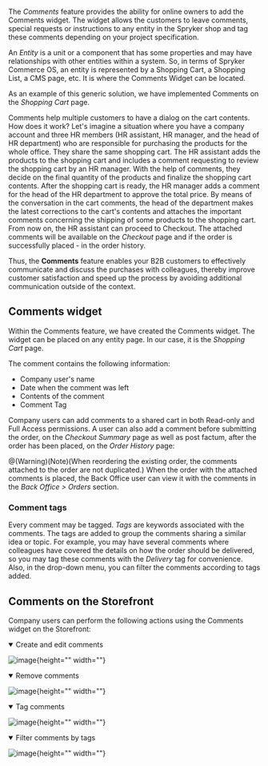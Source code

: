 The *Comments* feature provides the ability for online owners to add the Comments widget. The widget allows the customers to leave comments, special requests or instructions to any entity in the Spryker shop and tag these comments depending on your project specification. 

An *Entity* is a unit or a component that has some properties and may have relationships with other entities within a system. So, in terms of Spryker Commerce OS, an entity is represented by a Shopping Cart, a Shopping List, a CMS page, etc. It is where the Comments Widget can be located.

As an example of this generic solution, we have implemented Comments on the *Shopping Cart* page.

Comments help multiple customers to have a dialog on the cart contents. How does it work? Let's imagine a situation where you have a company account and three HR members (HR assistant, HR manager, and the head of HR department) who are responsible for purchasing the products for the whole office. They share the same shopping cart. The HR assistant adds the products to the shopping cart and includes a comment requesting to review the shopping cart by an HR manager. With the help of comments, they decide on the final quantity of the products and finalize the shopping cart contents. After the shopping cart is ready, the HR manager adds a comment for the head of the HR department to approve the total price. By means of the conversation in the cart comments, the head of the department makes the latest corrections to the cart's contents and attaches the important comments concerning the shipping of some products to the shopping cart. From now on, the HR assistant can proceed to Checkout. The attached comments will be available on the *Checkout* page and if the order is successfully placed - in the order history.

Thus, the **Comments** feature enables your B2B customers to effectively communicate and discuss the purchases with colleagues, thereby improve customer satisfaction and speed up the process by avoiding additional communication outside of the context.


## Comments widget
Within the Comments feature, we have created the Comments widget. The widget can be placed on any entity page. In our case, it is the *Shopping Cart* page. 
 
The comment contains the following information:

* Company user's name
* Date when the comment was left
* Contents of the comment
* Comment Tag

Company users can add comments to a shared cart in both Read-only and Full Access permissions. A user can also add a comment before submitting the order, on the *Checkout Summary* page as well as post factum, after the order has been placed, on the *Order History* page:

@(Warning)(Note)(When reordering the existing order, the comments attached to the order are not duplicated.)
When the order with the attached comments is placed, the Back Office user can view it with the comments in the *Back Office > Orders* section. 

### Comment tags
Every comment may be tagged.
*Tags* are keywords associated with the comments. The tags are added to group the comments sharing a similar idea or topic. For example, you may have several comments where colleagues have covered the details on how the order should be delivered, so you may tag these comments with the *Delivery* tag for convenience. Also, in the drop-down menu, you can filter the comments according to tags added.


<!---@(Warning)(Note)(To create a new tag, see [HowTo - Add a New Tag for Comment](https://documentation.spryker.com/docs/ht-adding-new-tag-for-comment).)-->

## Comments on the Storefront
Company users can perform the following actions using the Comments widget on the Storefront:
<details open>
<summary>Create and edit comments</summary>

![image](https://spryker.s3.eu-central-1.amazonaws.com/docs/Features/Mailing+&+Communication/Comments/creating-and-editing-comments.gif){height="" width=""}

</details>

<details open>
<summary>Remove comments</summary>

![image](https://spryker.s3.eu-central-1.amazonaws.com/docs/Features/Mailing+&+Communication/Comments/removing-comments.gif){height="" width=""}
</details>

<details open>
<summary>Tag comments</summary>

![image](https://spryker.s3.eu-central-1.amazonaws.com/docs/Features/Mailing+&+Communication/Comments/adding-tags.gif){height="" width=""}

</details>

<details open>
<summary>Filter comments by tags</summary>

![image](https://spryker.s3.eu-central-1.amazonaws.com/docs/Features/Mailing+&+Communication/Comments/filtering-tags.gif){height="" width=""}
</details>

